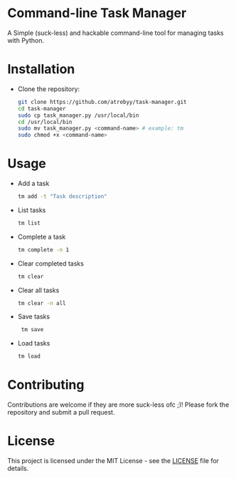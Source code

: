 # Command-line Task Manager

A Simple (suck-less) and hackable command-line tool for managing tasks with Python.

# Installation

- Clone the repository:

   ```bash
   git clone https://github.com/atrebyy/task-manager.git
   cd task-manager
   sudo cp task_manager.py /usr/local/bin
   cd /usr/local/bin
   sudo mv task_manager.py <command-name> # example: tm
   sudo chmod +x <command-name>

# Usage

- Add a task
   ```bash
   tm add -t "Task description"

- List tasks
   ```bash
   tm list

- Complete a task
   ```bash
   tm complete -n 1

- Clear completed tasks
   ```bash
   tm clear

- Clear all tasks
   ```bash
   tm clear -n all

- Save tasks
  ```bash
   tm save

- Load tasks
  ```bash
  tm load

# Contributing
Contributions are welcome if they are more suck-less ofc ;)! Please fork the repository and submit a pull request.

# License
This project is licensed under the MIT License - see the [LICENSE](https://github.com/atrebyy/task-manager/blob/main/LICENSE) file for details.
